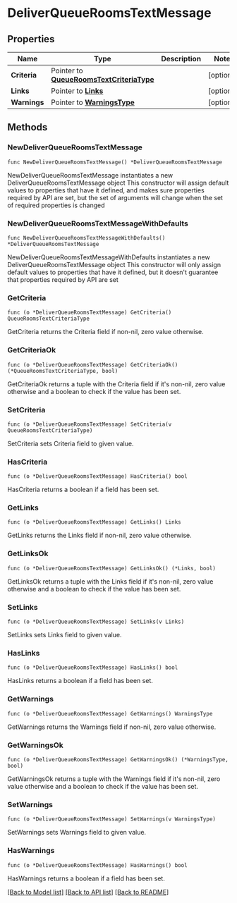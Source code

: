 # DeliverQueueRoomsTextMessage

## Properties

Name | Type | Description | Notes
------------ | ------------- | ------------- | -------------
**Criteria** | Pointer to [**QueueRoomsTextCriteriaType**](QueueRoomsTextCriteriaType.md) |  | [optional] 
**Links** | Pointer to [**Links**](Links.md) |  | [optional] 
**Warnings** | Pointer to [**WarningsType**](WarningsType.md) |  | [optional] 

## Methods

### NewDeliverQueueRoomsTextMessage

`func NewDeliverQueueRoomsTextMessage() *DeliverQueueRoomsTextMessage`

NewDeliverQueueRoomsTextMessage instantiates a new DeliverQueueRoomsTextMessage object
This constructor will assign default values to properties that have it defined,
and makes sure properties required by API are set, but the set of arguments
will change when the set of required properties is changed

### NewDeliverQueueRoomsTextMessageWithDefaults

`func NewDeliverQueueRoomsTextMessageWithDefaults() *DeliverQueueRoomsTextMessage`

NewDeliverQueueRoomsTextMessageWithDefaults instantiates a new DeliverQueueRoomsTextMessage object
This constructor will only assign default values to properties that have it defined,
but it doesn't guarantee that properties required by API are set

### GetCriteria

`func (o *DeliverQueueRoomsTextMessage) GetCriteria() QueueRoomsTextCriteriaType`

GetCriteria returns the Criteria field if non-nil, zero value otherwise.

### GetCriteriaOk

`func (o *DeliverQueueRoomsTextMessage) GetCriteriaOk() (*QueueRoomsTextCriteriaType, bool)`

GetCriteriaOk returns a tuple with the Criteria field if it's non-nil, zero value otherwise
and a boolean to check if the value has been set.

### SetCriteria

`func (o *DeliverQueueRoomsTextMessage) SetCriteria(v QueueRoomsTextCriteriaType)`

SetCriteria sets Criteria field to given value.

### HasCriteria

`func (o *DeliverQueueRoomsTextMessage) HasCriteria() bool`

HasCriteria returns a boolean if a field has been set.

### GetLinks

`func (o *DeliverQueueRoomsTextMessage) GetLinks() Links`

GetLinks returns the Links field if non-nil, zero value otherwise.

### GetLinksOk

`func (o *DeliverQueueRoomsTextMessage) GetLinksOk() (*Links, bool)`

GetLinksOk returns a tuple with the Links field if it's non-nil, zero value otherwise
and a boolean to check if the value has been set.

### SetLinks

`func (o *DeliverQueueRoomsTextMessage) SetLinks(v Links)`

SetLinks sets Links field to given value.

### HasLinks

`func (o *DeliverQueueRoomsTextMessage) HasLinks() bool`

HasLinks returns a boolean if a field has been set.

### GetWarnings

`func (o *DeliverQueueRoomsTextMessage) GetWarnings() WarningsType`

GetWarnings returns the Warnings field if non-nil, zero value otherwise.

### GetWarningsOk

`func (o *DeliverQueueRoomsTextMessage) GetWarningsOk() (*WarningsType, bool)`

GetWarningsOk returns a tuple with the Warnings field if it's non-nil, zero value otherwise
and a boolean to check if the value has been set.

### SetWarnings

`func (o *DeliverQueueRoomsTextMessage) SetWarnings(v WarningsType)`

SetWarnings sets Warnings field to given value.

### HasWarnings

`func (o *DeliverQueueRoomsTextMessage) HasWarnings() bool`

HasWarnings returns a boolean if a field has been set.


[[Back to Model list]](../README.md#documentation-for-models) [[Back to API list]](../README.md#documentation-for-api-endpoints) [[Back to README]](../README.md)


